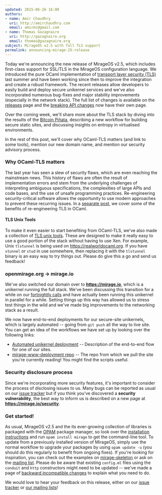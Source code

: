 ```yaml
---
updated: 2015-06-26 16:00
authors:
- name: Amir Chaudhry
  uri: http://amirchaudhry.com
  email: amirmc@gmail.com
- name: Thomas Gazagnaire
  uri: http://gazagnaire.org
  email: thomas@gazagnaire.org
subject: MirageOS v2.5 with full TLS support
permalink: announcing-mirage-25-release
---
```


Today we're announcing the new release of MirageOS v2.5, which includes
first-class support for SSL/TLS in the MirageOS configuration language. We
introduced the pure OCaml implementation of
[transport layer security (TLS)][tls] last summer and have been working since
then to improve the integration and create a robust framework.  The recent
releases allow developers to easily build and deploy secure unikernel services
and we've also incorporated numerous bug-fixes and major stability
improvements (especially in the network stack).  The full list of changes is
available on the [releases][] page and the [breaking API changes][breaking]
now have their own page.

Over the coming week, we'll share more about the TLS stack by diving into the
results of the [Bitcoin Piñata][pinata-post], describing a new workflow for
building secure static sites, and discussing insights on entropy in
virtualised environments.

In the rest of this post, we'll cover why OCaml-TLS matters (and link to some
tools), mention our new domain name, and mention our security advisory
process.

### Why OCaml-TLS matters ###

The last year has seen a slew of security flaws, which are even reaching the
mainstream news.  This history of flaws are often the result of implementation
errors and stem from the underlying challenges of interpreting ambiguous
specifications, the complexities of large APIs and code bases, and the use of
unsafe programming practices.  Re-engineering security-critical software
allows the opportunity to use modern approaches to prevent these recurring
issues. In a [separate post][tls-benefits], we cover some of the benefits of
re-engineering TLS in OCaml. 

#### TLS Unix Tools ####

To make it even easier to start benefiting from OCaml-TLS, we've also made a
collection of [TLS unix tools][tls-unix].  These are designed to make it
really easy to use a good portion of the stack without having to use Xen. For
example, Unix `tlstunnel` is being used on <https://realworldocaml.org>. If
you have `stunnel` or `stud` in use somewhere, then replacing it with the 
`tlstunnel` binary is an easy way to try things out.  Please do give this a go
and send us feedback!


### openmirage.org -> mirage.io ###

We've also switched our domain over to **<https://mirage.io>**, which is a
unikernel running the full stack. We've been discussing this transition for a
while on our [fortnightly calls][calls] and have actually been running this
unikernel in parallel for a while. Setting things up this way has allowed us
to stress test things in the wild and we've made big improvements to the
networking stack as a result.

We now have end-to-end deployments for our secure-site unikernels, which is
largely automated -- going from `git push` all the way to live site. You can
get an idea of the workflows we have set up by looking over the following
links:

- [Automated unikernel deployment](http://amirchaudhry.com/heroku-for-unikernels-pt1) -- Description of the end-to-end flow for one of our sites.
- [mirage-www-deployment repo](https://github.com/mirage/mirage-www-deployment) -- The repo from which we pull the site you're currently reading! You might find the scripts useful.


### Security disclosure process ###

Since we're incorporating more security features, it's important to consider
the process of disclosing issues to us.  Many bugs can be reported as usual on
our [issue tracker][issues] but if you think you've discovered a
**security vulnerability**, the best way to inform us is described on a new
page at **<https://mirage.io/security>**.


### Get started! ###

As usual, MirageOS v2.5 and the its ever-growing collection of
libraries is packaged with the [OPAM][] package
manager, so look over the [installation instructions][install]
and run `opam install mirage` to get the command-line
tool. To update from a previously installed version of MirageOS,
simply use the normal workflow to upgrade your packages by using `opam
update -u` (you should do this regularly to benefit from ongoing fixes).
If you're looking for inspiration, you can check out the examples on
[mirage-skeleton][] or ask on the [mailing list][lists]. Please do be aware
that existing `config.ml` files using
the `conduit` and `http` constructors might need to be updated -- we've made a
page of [backward incompatible changes][breaking] to explain what you need to
do.

We would love to hear your feedback on this release, either on our
[issue tracker][issues] or [our mailing lists][lists]!


[tls]: /blog/introducing-ocaml-tls
[pinata]: http://ownme.ipredator.se
[releases]: /releases
[breaking]: /wiki/breaking-changes
[pinata-post]: /blog/announcing-bitcoin-pinata
[tls-benefits]: /blog/why-ocaml-tls
[tls-unix]: /wiki/tls-unix
[calls]: /wiki/#Weekly-calls-and-release-notes
[OPAM]: https://opam.ocaml.org
[mirage-skeleton]: https://github.com/mirage/mirage-skeleton
[install]: /wiki/install
[issues]: https://github.com/mirage/mirage/issues
[lists]: /community

